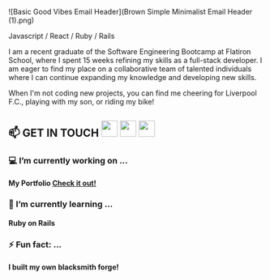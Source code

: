 ![Basic Good Vibes Email Header](Brown Simple Minimalist Email Header (1).png)

Javascript / React / Ruby / Rails

I am a recent graduate of the Software Engineering Bootcamp at Flatiron School, where I spent 15 weeks refining my skills as a full-stack developer. I am eager to find my place on a collaborative team of talented individuals where I can continue expanding my knowledge and developing new skills.

When I'm not coding new projects, you can find me cheering for Liverpool F.C., playing with my son, or riding my bike!

   ## 📫 GET IN TOUCH <a href="https://www.linkedin.com/in/austin-fitzhugh-3b8a35a4/"><img height="32" width="32" src="https://cdn.jsdelivr.net/npm/simple-icons@v6/icons/linkedin.svg"/></a>    <a href='https://medium.com/@austin.j.fitzhugh'><img height="32" width="32" src="https://cdn.jsdelivr.net/npm/simple-icons@v6/icons/medium.svg" /></a>    <a href='mailto:austin.j.fitzhugh@gmail.com'><img height="32" width="32" src="https://cdn.jsdelivr.net/npm/simple-icons@v6/icons/gmail.svg" /></a>

### 💻 I’m currently working on ...
#### My Portfolio [Check it out!](https://austinfitzhugh.com)
### 🧠  I’m currently learning ...
   #### Ruby on Rails
### ⚡ Fun fact: ...
  #### I built my own blacksmith forge!
